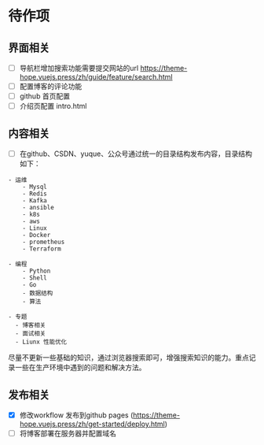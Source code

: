 # 待作项

## 界面相关
- [ ] 导航栏增加搜索功能需要提交网站的url https://theme-hope.vuejs.press/zh/guide/feature/search.html
- [ ] 配置博客的评论功能
- [ ] github 首页配置
- [ ] 介绍页配置 intro.html
  
## 内容相关
- [ ] 在github、CSDN、yuque、公众号通过统一的目录结构发布内容，目录结构如下：
```
- 运维
    - Mysql
    - Redis
    - Kafka
    - ansible
    - k8s
    - aws
    - Linux
    - Docker
    - prometheus
    - Terraform

- 编程
    - Python
    - Shell
    - Go
    - 数据结构
    - 算法

- 专题
  - 博客相关
  - 面试相关
  - Liunx 性能优化

```
尽量不更新一些基础的知识，通过浏览器搜索即可，增强搜索知识的能力。重点记录一些在生产环境中遇到的问题和解决方法。


## 发布相关
- [x] 修改workflow 发布到github pages (https://theme-hope.vuejs.press/zh/get-started/deploy.html)
- [ ] 将博客部署在服务器并配置域名